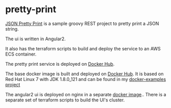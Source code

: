 # pretty-print


[JSON Pretty Print](http://pretty-print-ui-dev-alb-ecs-169084364.us-east-1.elb.amazonaws.com/) is a sample groovy REST project to pretty print a JSON string.


The ui is written in Angular2.

It also has the terraform scripts to build and deploy the service to an AWS ECS container.  

The pretty print service is deployed on [Docker Hub](https://hub.docker.com/r/chuckh/pretty-print/).

The base docker image is built and deployed on [Docker Hub](https://hub.docker.com/r/chuckh/rhel7-jdk/). It is based on Red Hat Linux 7 with JDK 1.8.0_121 and can be found in my [docker-examples project](https://github.com/chuckhutchinson2/docker-examples/tree/master/rhel7-java)

The angular2 ui is deployed on nginx in a separate [docker image](https://hub.docker.com/r/chuckh/pretty-print-ui/)..  There is a separate set of terraform scripts to build the UI's cluster.